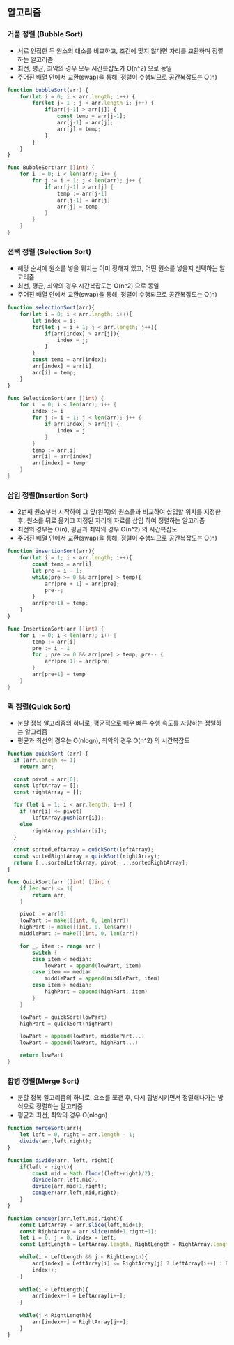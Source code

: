 ## 알고리즘

### 거품 정렬 (Bubble Sort)
- 서로 인접한 두 원소의 대소를 비교하고, 조건에 맞지 않다면 자리를 교환하며 정렬하는 알고리즘
- 최선, 평균, 최악의 경우 모두 시간복잡도가 O(n^2) 으로 동일
- 주어진 배열 안에서 교환(swap)을 통해, 정렬이 수행되므로 공간복잡도는 O(n)

```javascript
function bubbleSort(arr) {
	for(let i = 0; i < arr.length; i++) {
		for(let j= 1 ; j < arr.length-i; j++) {
			if(arr[j-1] > arr[j]) {
				const temp = arr[j-1];
				arr[j-1] = arr[j];
				arr[j] = temp;
			}
		}
	}
}
```
```go
func BubbleSort(arr []int) {
	for i := 0; i < len(arr); i++ {
		for j := i + 1; j < len(arr); j++ {
			if arr[j-1] > arr[j] {
				temp := arr[j-1]
				arr[j-1] = arr[j]
				arr[j] = temp
			}
		}
	}
}
```

### 선택 정렬 (Selection Sort)
- 해당 순서에 원소를 넣을 위치는 이미 정해져 있고, 어떤 원소를 넣을지 선택하는 알고리즘
- 최선, 평균, 최악의 경우 시간복잡도는 O(n^2) 으로 동일
- 주어진 배열 안에서 교환(swap)을 통해, 정렬이 수행되므로 공간복잡도는 O(n)

```javascript
function selectionSort(arr){
	for(let i = 0; i < arr.length; i++){
		let index = i;
		for(let j = i + 1; j < arr.length; j++){
			if(arr[index] > arr[j]){
				index = j;
			}
		}
		const temp = arr[index];
		arr[index] = arr[i];
		arr[i] = temp;
	}
}
```

```go
func SelectionSort(arr []int) {
	for i := 0; i < len(arr); i++ {
		index := i
		for j := i + 1; j < len(arr); j++ {
			if arr[index] > arr[j] {
				index = j
			}
		}
		temp := arr[i]
		arr[i] = arr[index]
		arr[index] = temp
	}
}
```

### 삽입 정렬(Insertion Sort)
- 2번째 원소부터 시작하여 그 앞(왼쪽)의 원소들과 비교하여 삽입할 위치를 지정한 후, 원소를 뒤로 옮기고 지정된 자리에 자료를 삽입 하여 정렬하는 알고리즘
- 최선의 경우는 O(n), 평균과 최악의 경우 O(n^2) 의 시간복잡도
- 주어진 배열 안에서 교환(swap)을 통해, 정렬이 수행되므로 공간복잡도는 O(n)

```javascript
function insertionSort(arr){
	for(let i = 1; i < arr.length; i++){
		const temp = arr[i];
		let pre = i - 1;
		while(pre >= 0 && arr[pre] > temp){
			arr[pre + 1] = arr[pre];
			pre--;
		}
		arr[pre+1] = temp;
	}
}
```

```go
func InsertionSort(arr []int) {
	for i := 0; i < len(arr); i++ {
		temp := arr[i]
		pre := i - 1
		for ; pre >= 0 && arr[pre] > temp; pre-- {
			arr[pre+1] = arr[pre]
		}
		arr[pre+1] = temp
	}
}
```

### 퀵 정렬(Quick Sort)
- 분할 정복 알고리즘의 하나로, 평균적으로 매우 빠른 수행 속도를 자랑하는 정렬하는 알고리즘
- 평균과 최선의 경우는 O(nlogn), 최악의 경우 O(n^2) 의 시간복잡도

```javascript
function quickSort (arr) {
  if (arr.length <= 1)
  	return arr;

  const pivot = arr[0];
  const leftArray = [];
  const rightArray = [];

  for (let i = 1; i < arr.length; i++) {
    if (arr[i] <= pivot)
		leftArray.push(arr[i]);
    else
		rightArray.push(arr[i]);
  }

  const sortedLeftArray = quickSort(leftArray);
  const sortedRightArray = quickSort(rightArray);
  return [...sortedLeftArray, pivot, ...sortedRightArray];
}
```

```go
func QuickSort(arr []int) []int {
	if len(arr) <= 1{
		return arr;
	}

	pivot := arr[0]
	lowPart := make([]int, 0, len(arr))
	highPart := make([]int, 0, len(arr))
	middlePart := make([]int, 0, len(arr))

	for _, item := range arr {
		switch {
		case item < median:
			lowPart = append(lowPart, item)
		case item == median:
			middlePart = append(middlePart, item)
		case item > median:
			highPart = append(highPart, item)
		}
	}

	lowPart = quickSort(lowPart)
	highPart = quickSort(highPart)

	lowPart = append(lowPart, middlePart...)
	lowPart = append(lowPart, highPart...)

	return lowPart
}
```

### 합병 정렬(Merge Sort)
- 분할 정복 알고리즘의 하나로, 요소를 쪼갠 후, 다시 합병시키면서 정렬해나가는 방식으로 정렬하는 알고리즘
- 평균과 최선, 최악의 경우 O(nlogn)

```javascript
function mergeSort(arr){
    let left = 0, right = arr.length - 1;
    divide(arr,left,right);
}

function divide(arr, left, right){
    if(left < right){
        const mid = Math.floor((left+right)/2);
        divide(arr,left,mid);
        divide(arr,mid+1,right);
        conquer(arr,left,mid,right);
    }
}

function conquer(arr,left,mid,right){
    const LeftArray = arr.slice(left,mid+1);
    const RightArray = arr.slice(mid+1,right+1);
    let i = 0, j = 0, index = left;
    const LeftLength = LeftArray.length, RightLength = RightArray.length;

    while(i < LeftLength && j < RightLength){
        arr[index] = LeftArray[i] <= RightArray[j] ? LeftArray[i++] : RightArray[j++];
        index++;
    }
    
    while(i < LeftLength){
        arr[index++] = LeftArray[i++];
    }
    
    while(j < RightLength){
        arr[index++] = RightArray[j++];
    }
}
```